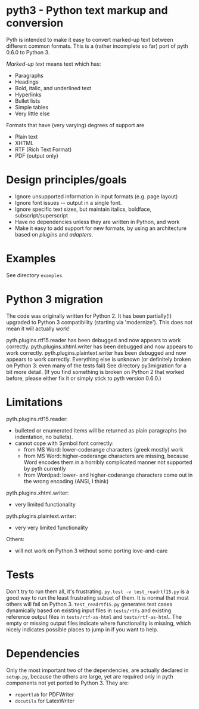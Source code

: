 pyth3 - Python text markup and conversion
=========================================

Pyth is intended to make it easy to convert marked-up text between different common formats.
This is a (rather incomplete so far) port of pyth 0.6.0 to Python 3.

*Marked-up text* means text which has:

* Paragraphs
* Headings
* Bold, italic, and underlined text
* Hyperlinks
* Bullet lists
* Simple tables
* Very little else


Formats that have (very varying) degrees of support are

* Plain text
* XHTML
* RTF (Rich Text Format)
* PDF (output only)


Design principles/goals
=======================

* Ignore unsupported information in input formats (e.g. page layout)
* Ignore font issues -- output in a single font.
* Ignore specific text sizes, but maintain italics, boldface, subscript/superscript
* Have no dependencies unless they are written in Python, and work
* Make it easy to add support for new formats, by using an architecture based on *plugins* and *adapters*.



Examples
========

See directory `examples`.



Python 3 migration
==================

The code was originally written for Python 2.
It has been partially(!) upgraded to Python 3 compatibility (starting via 'modernize').
This does not mean it will actually work!

pyth.plugins.rtf15.reader has been debugged and now appears to work correctly.
pyth.plugins.xhtml.writer has been debugged and now appears to work correctly.
pyth.plugins.plaintext.writer has been debugged and now appears to work correctly.
Everything else is unknown (or definitely broken on Python 3: even many
of the tests fail)
See directory py3migration for a bit more detail.
(If you find something is broken on Python 2 that worked before, please
either fix it or simply stick to pyth version 0.6.0.)


Limitations
===========

pyth.plugins.rtf15.reader:
- bulleted or enumerated items will be returned
  as plain paragraphs (no indentation, no bullets).
- cannot cope with Symbol font correctly:
  - from MS Word: lower-coderange characters (greek mostly) work
  - from MS Word: higher-coderange characters are missing, because
    Word encodes them in a horribly complicated manner not supported
    by pyth currently
  - from Wordpad: lower- and higher-coderange characters come out in
    the wrong encoding (ANSI, I think)

pyth.plugins.xhtml.writer:
- very limited functionality

pyth.plugins.plaintext.writer:
- very very limited functionality

Others: 
- will not work on Python 3 without some porting love-and-care


Tests
=====

Don't try to run them all, it's frustrating.
`py.test -v test_readrtf15.py` is a good way to run the least frustrating 
subset of them.
It is normal that most others will fail on Python 3.
`test_readrtf15.py` generates test cases dynamically based on
existing input files in `tests/rtfs` and
existing reference output files in `tests/rtf-as-html` and `tests/rtf-as-html`.
The empty or missing output files indicate where functionality is missing,
which nicely indicates possible places to jump in if you want to help.


Dependencies
============

Only the most important two of the dependencies,
are actually declared in `setup.py`, because the others are large, yet
are required only in pyth components not yet ported to Python 3. 
They are:
- `reportlab` for PDFWriter
- `docutils` for LatexWriter 

